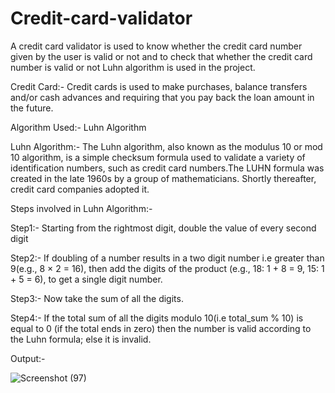 # Credit-card-validator
A credit card validator is used to know whether the credit card number given by the user is valid or not and to check that whether the credit card number is valid or not Luhn algorithm is used in the project.

Credit Card:- Credit cards is used to make purchases, balance transfers and/or cash advances and requiring that you pay back the loan amount in the future.

Algorithm Used:- Luhn Algorithm

Luhn Algorithm:- The Luhn algorithm, also known as the modulus 10 or mod 10 algorithm, is a simple checksum formula used to validate a variety of identification numbers, such as credit card numbers.The LUHN formula was created in the late 1960s by a group of mathematicians. Shortly thereafter, credit card companies adopted it.

Steps involved in Luhn Algorithm:-

Step1:- Starting from the rightmost digit, double the value of every second digit

Step2:- If doubling of a number results in a two digit number i.e greater than 9(e.g., 8 × 2 = 16), then add the digits of the product (e.g., 18: 1 + 8 = 9, 15: 1 + 5 = 6), to get a single digit number.

Step3:- Now take the sum of all the digits.

Step4:- If the total sum of all the digits modulo 10(i.e total_sum % 10) is equal to 0 (if the total ends in zero) then the number is valid according to the Luhn formula; else it is invalid.

Output:-

![Screenshot (97)](https://user-images.githubusercontent.com/74313477/172048190-37401d83-b550-4c2d-a465-c54b65cb085f.png)
